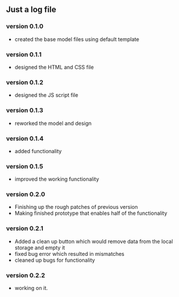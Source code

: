 ## Just a log file

### version 0.1.0
- created the base model files using default template

### version 0.1.1
- designed the HTML and CSS file

### version 0.1.2
- designed the JS script file

### version 0.1.3
- reworked the model and design

### version 0.1.4
- added functionality

### version 0.1.5
- improved the working functionality


### version 0.2.0
- Finishing up the rough patches of previous version 
- Making finished prototype that enables half of the functionality

### version 0.2.1
- Added a clean up button which would remove data from the local storage and empty it
- fixed bug error which resulted in mismatches
- cleaned up bugs for functionality

### version 0.2.2
- working on it.

